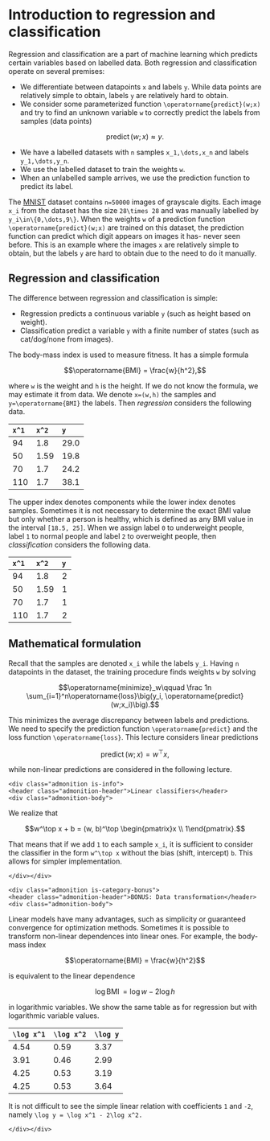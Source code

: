 # Introduction to regression and classification

Regression and classification are a part of machine learning which predicts certain variables based on labelled data. Both regression and classification operate on several premises:
- We differentiate between datapoints ``x`` and labels ``y``. While data points are relatively simple to obtain, labels ``y`` are relatively hard to obtain.
- We consider some parameterized function ``\operatorname{predict}(w;x)`` and try to find an unknown variable ``w`` to correctly predict the labels from samples (data points)
```math
\operatorname{predict}(w;x) \approx y.
``` 
- We have a labelled datasets with ``n`` samples ``x_1,\dots,x_n`` and labels ``y_1,\dots,y_n``.
- We use the labelled dataset to train the weights ``w``.
- When an unlabelled sample arrives, we use the prediction function to predict its label.

The [MNIST](https://en.wikipedia.org/wiki/MNIST_database) dataset contains ``n=50000`` images of grayscale digits. Each image ``x_i`` from the dataset has the size ``28\times 28`` and was manually labelled by ``y_i\in\{0,\dots,9\}``. When the weights ``w`` of a prediction function ``\operatorname{predict}(w;x)`` are trained on this dataset, the prediction function can predict which digit appears on images it has- never seen before. This is an example where the images ``x`` are relatively simple to obtain, but the labels ``y`` are hard to obtain due to the need to do it manually.


## Regression and classification

The difference between regression and classification is simple:
- Regression predicts a continuous variable ``y`` (such as height based on weight).
- Classification predict a variable ``y`` with a finite number of states (such as cat/dog/none from images).

The body-mass index is used to measure fitness. It has a simple formula
```math
\operatorname{BMI} = \frac{w}{h^2},
```
where ``w`` is the weight and ``h`` is the height. If we do not know the formula, we may estimate it from data. We denote ``x=(w,h)`` the samples and ``y=\operatorname{BMI}`` the labels. Then *regression* considers the following data.

| ``x^1``   | ``x^2``           | ``y``                              |
| :--        | :--            | :--                                      |
| 94    | 1.8    | 29.0                        |
| 50    | 1.59   | 19.8                     |
| 70  | 1.7          | 24.2                  |
| 110    | 1.7         | 38.1                        |

The upper index denotes components while the lower index denotes samples. Sometimes it is not necessary to determine the exact BMI value but only whether a person is healthy, which is defined as any BMI value in the interval ``[18.5, 25]``. When we assign label ``0`` to underweight people, label ``1`` to normal people and label ``2`` to overweight people, then *classification* considers the following data.

| ``x^1``   | ``x^2``           | ``y``                              |
| :--        | :--            | :--                                      |
| 94    | 1.8    | 2                        |
| 50    | 1.59   | 1                     |
| 70  | 1.7          | 1                  |
| 110    | 1.7         | 2                        |


## Mathematical formulation

Recall that the samples are denoted ``x_i`` while the labels ``y_i``. Having ``n`` datapoints in the dataset, the training procedure finds weights ``w`` by solving
```math
\operatorname{minimize}_w\qquad \frac 1n \sum_{i=1}^n\operatorname{loss}\big(y_i, \operatorname{predict}(w;x_i)\big).
```
This minimizes the average discrepancy between labels and predictions. We need to specify the prediction function ``\operatorname{predict}`` and the loss function ``\operatorname{loss}``. This lecture considers linear predictions
```math
\operatorname{predict}(w;x) = w^\top x,
```
while non-linear predictions are considered in the following lecture.


```@raw html
<div class="admonition is-info">
<header class="admonition-header">Linear classifiers</header>
<div class="admonition-body">
```
We realize that
```math
w^\top x + b = (w, b)^\top \begin{pmatrix}x \\ 1\end{pmatrix}.
```
That means that if we add ``1`` to each sample ``x_i``, it is sufficient to consider the classifier in the form ``w^\top x`` without the bias (shift, intercept) ``b``. This allows for simpler implementation.
```@raw html
</div></div>
```



```@raw html
<div class="admonition is-category-bonus">
<header class="admonition-header">BONUS: Data transformation</header>
<div class="admonition-body">
```
Linear models have many advantages, such as simplicity or guaranteed convergence for optimization methods. Sometimes it is possible to transform non-linear dependences into linear ones. For example, the body-mass index
```math
\operatorname{BMI} = \frac{w}{h^2}
```
is equivalent to the linear dependence
```math
\log \operatorname{BMI} = \log w - 2\log h
```
in logarithmic variables. We show the same table as for regression but with logarithmic variable values.

| ``\log x^1``   | ``\log x^2``           | ``\log y``                              |
| :--        | :--            | :--                                      |
| 4.54    | 0.59    | 3.37                        |
| 3.91    | 0.46   | 2.99                    |
| 4.25  | 0.53          | 3.19                  |
| 4.25    | 0.53         | 3.64                        |

It is not difficult to see the simple linear relation with coefficients ``1`` and ``-2``, namely ``\log y = \log x^1 - 2\log x^2.``
```@raw html
</div></div>
```
